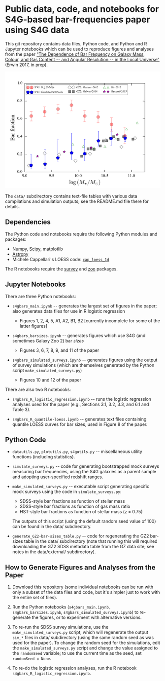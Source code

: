 # Public data, code, and notebooks for S4G-based bar-frequencies paper using S4G data

This git repository contains data files, Python code, and Python and R
Jupyter notebooks which can be used to reproduce figures and analyses
from the paper ["The Dependence of Bar Frequency on Galaxy Mass, Colour,
and Gas Content -- and Angular Resolution -- in the Local Universe"](https://www.mpe.mpg.de/~erwin/temp/s4g_bars.pdf)
(Erwin 2017, in prep).

![Figure 10 (left)](./fbar-vs-mass-sim.png)

The `data/` subdirectory contains text-file tables with various data compilations
and simulation outputs; see the README.md file there for details.

## Dependencies

The Python code and notebooks require the following Python modules and packages:

   * [Numpy](https://www.numpy.org), [Scipy](https://www.scipy.org), [matplotlib](https://matplotlib.org)
   * [Astropy](https://www.astropy.org)
   * Michele Cappellari's LOESS code: [`cap_loess_1d`](http://www-astro.physics.ox.ac.uk/~mxc/software/#loess)

The R notebooks require the [survey](https://cran.r-project.org/package=survey) and
[zoo](https://cran.r-project.org/web/packages/zoo/index.html) packages.

## Jupyter Notebooks

There are three Python notebooks:

   * `s4gbars_main.ipynb` -- generates the largest set of figures in the paper; also generates
   data files for use in R logistic regression
      - Figures 1, 2, 4, 5, A1, A2, B1, B2 [currently incomplete for some of the latter figures]

   * `s4gbars_barsizes.ipynb` -- generates figures which use S4G (and sometimes Galaxy
   Zoo 2) bar *sizes*
      - Figures 3, 6, 7, 8, 9, and 11 of the paper
   
   * `s4gbars_simulated_surveys.ipynb` -- generates figures using the output of survey
   simulations (which are themselves generated by the Python script `make_simulated_surveys.py`)
      - Figures 10 and 12 of the paper
    
There are also two R notebooks:

   * `s4gbars_R_logistic_regression.ipynb` -- runs the logistic regression analyses
   used for the paper (e.g., Sections 3.1, 3.2, 3.3, and 6.1 and Table 3).

   * `s4gbars_R_quantile-loess.ipynb` -- generates text files containing quantile
   LOESS curves for bar sizes, used in Figure 8 of the paper.



## Python Code

   * `datautils.py`, `plotutils.py`, `s4gutils.py` -- miscellaneous utility functions
   (including statistics).
   
   * `simulate_surveys.py` -- code for generating bootstrapped mock surveys measuring bar frequencies,
   using the S4G galaxies as a parent sample and adopting user-specified redshift ranges.
   
   * `make_simulated_surveys.py` -- executable script generating specific mock surveys
   using the code in `simulate_surveys.py`:
      - SDSS-style bar fractions as function of stellar mass
      - SDSS-style bar fractions as function of gas mass ratio
      - HST-style bar fractions as function of stellar mass (z = 0.75)
      
      The outputs of this script (using the default random seed value of 100) can be found
      in the data/ subdirectory.
       
   * `generate_GZ2-bar-sizes_table.py` -- code for regenerating the GZ2 bar-sizes table
   in the data/ subdirectory (note that running this will required downloading the
   GZ2 SDSS metadata table from the GZ data site; see notes in the data/external/
   subdirectory).



## How to Generate Figures and Analyses from the Paper

1. Download this repository (some individual notebooks can be run with only a subset
of the data files and code, but it's simpler just to work with the entire set of files).

2. Run the Python notebooks (`s4gbars_main.ipynb`, `s4gbars_barsizes.ipynb`, `s4gbars_simulated_surveys.ipynb`)
to re-generate the figures, or to experiment with alternative versions.

3. To re-run the SDSS survey simulations, use the `make_simulated_surveys.py` script,
which will regenerate the output `sim_*` files in data/ subdirectory (using the same
random seed as was used for the paper). To change the
random seed for the simulations, edit the `make_simulated_surveys.py` script and
change the value assigned to the `randomSeed` variable; to use the current time as
the seed, set `randomSeed = None`.

4. To re-do the logistic regression analyses, run the R notebook `s4gbars_R_logistic_regression.ipynb`.
